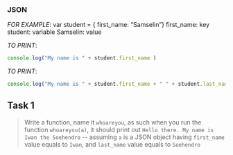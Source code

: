 ### JSON

_FOR EXAMPLE_: var student = { first_name: “Samselin”}
first_name: key
student: variable
Samselin: value

_TO PRINT_:
```javascript
console.log("My name is " + student.first_name )
```
_TO PRINT_: 
```javascript
console.log("My name is " + student.first_name + " " + student.last_name);
```

## Task 1
> Write a function, name it `whoareyou`, as such when you run the function `whoareyou(a)`, it should print out `Hello there. My name is Iwan the Soehendro` -- assuming `a` is a JSON object having `first_name` value equals to `Iwan`, and `last_name` value equals to `Soehendro`
